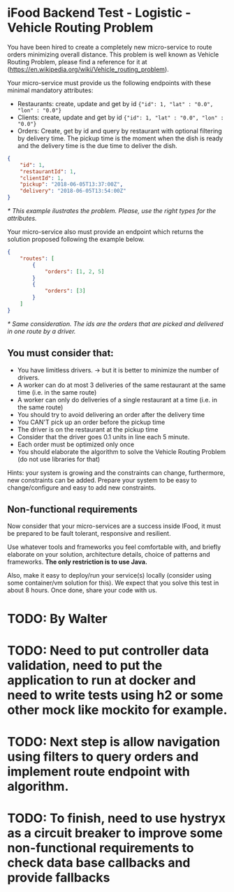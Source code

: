 # iFood Backend Test - Logistic - Vehicle Routing Problem

You have been hired to create a completely new micro-service to route orders minimizing overall distance. This problem is well known as Vehicle Routing Problem, please find a reference for it at (https://en.wikipedia.org/wiki/Vehicle_routing_problem). 

Your micro-service must provide us the following endpoints with these minimal mandatory attributes:
- Restaurants: create, update and get by id
`{"id": 1, "lat" : "0.0", "lon" : "0.0"}`
- Clients: create, update and get by id
`{"id": 1, "lat" : "0.0", "lon" : "0.0"}`
- Orders: Create, get by id and query by restaurant with optional filtering by delivery time. The pickup time is the moment when the dish is ready and the delivery time is the due time to deliver the dish.
```json
{
    "id": 1,
    "restaurantId": 1,
    "clientId": 1,
    "pickup": "2018-06-05T13:37:00Z",
    "delivery": "2018-06-05T13:54:00Z"
}
```
_* This example ilustrates the problem. Please, use the right types for the attributes._

Your micro-service also must provide an endpoint which returns the solution proposed following the example below.
```json
{
	"routes": [
		{
			"orders": [1, 2, 5]
		}
		{
			"orders": [3]
		}
	]
}
```
_* Same consideration. The ids are the orders that are picked and delivered in one route by a driver._

## You must consider that:

- You have limitless drivers.
	-> but it is better to minimize the number of drivers.
- A worker can do at most 3 deliveries of the same restaurant at the same time (i.e. in the same route)
- A worker can only do deliveries of a single restaurant at a time (i.e. in the same route)
- You should try to avoid delivering an order after the delivery time
- You CAN'T pick up an order before the pickup time
- The driver is on the restaurant at the pickup time
- Consider that the driver goes 0.1 units in line each 5 minute.
- Each order must be optimized only once
- You should elaborate the algorithm to solve the Vehicle Routing Problem (do not use libraries for that)

Hints: your system is growing and the constraints can change, furthermore, new constraints can be added. Prepare your system to be easy to change/configure and easy to add new constraints.

## Non-functional requirements

Now consider that your micro-services are a success inside IFood, it must be prepared to be fault tolerant, responsive and resilient.

Use whatever tools and frameworks you feel comfortable with, and briefly elaborate on your solution, architecture details, choice of patterns and frameworks.
	**The only restriction is to use Java.**

Also, make it easy to deploy/run your service(s) locally (consider using some container/vm solution for this).
We expect that you solve this test in about 8 hours. Once done, share your code with us.


# TODO: By Walter
# TODO: Need to put controller data validation, need to put the application to run at docker and need to write tests using h2 or some other mock like mockito for example.
# TODO: Next step is allow navigation using filters to query orders and implement route endpoint with algorithm.
# TODO: To finish, need to use hystryx as a circuit breaker to improve some non-functional requirements to check data base callbacks and provide fallbacks
